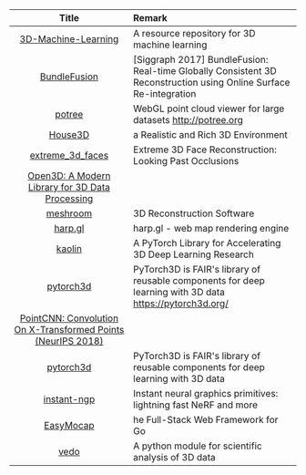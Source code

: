 | Title| Remark |
| :----: | :---- |
|[3D-Machine-Learning](https://github.com/timzhang642/3D-Machine-Learning)|A resource repository for 3D machine learning|
|[BundleFusion](https://github.com/niessner/BundleFusion)|[Siggraph 2017] BundleFusion: Real-time Globally Consistent 3D Reconstruction using Online Surface Re-integration|
|[potree](https://github.com/potree/potree)|WebGL point cloud viewer for large datasets http://potree.org|
|[House3D](https://github.com//facebookresearch/house3d)|a Realistic and Rich 3D Environment|
|[extreme_3d_faces](https://github.com//anhttran/extreme_3d_faces)|Extreme 3D Face Reconstruction: Looking Past Occlusions|
|[Open3D: A Modern Library for 3D Data Processing ](https://github.com/intel-isl/Open3D)|
|[meshroom](https://github.com/alicevision/meshroom)|3D Reconstruction Software |
|[harp.gl](https://github.com/heremaps/harp.gl)|harp.gl - web map rendering engine|
|[kaolin](https://github.com/NVIDIAGameWorks/kaolin/)|A PyTorch Library for Accelerating 3D Deep Learning Research|
|[pytorch3d](https://github.com/facebookresearch/pytorch3d)|PyTorch3D is FAIR's library of reusable components for deep learning with 3D data https://pytorch3d.org/|
|[PointCNN: Convolution On X-Transformed Points (NeurIPS 2018) ](https://github.com/yangyanli/PointCNN)|
|[pytorch3d](https://github.com/facebookresearch/pytorch3d)|PyTorch3D is FAIR's library of reusable components for deep learning with 3D data|
|[instant-ngp](https://github.com/NVlabs/instant-ngp)|Instant neural graphics primitives: lightning fast NeRF and more|
|[EasyMocap](https://github.com/zju3dv/EasyMocap)|he Full-Stack Web Framework for Go|
|[vedo](https://github.com/marcomusy/vedo)|A python module for scientific analysis of 3D data|


